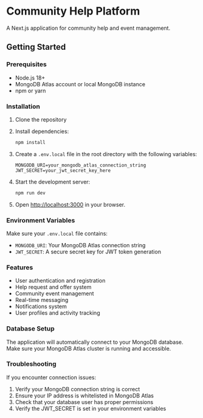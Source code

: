 # Community Help Platform

A Next.js application for community help and event management.

## Getting Started

### Prerequisites

- Node.js 18+ 
- MongoDB Atlas account or local MongoDB instance
- npm or yarn

### Installation

1. Clone the repository
2. Install dependencies:
   ```bash
   npm install
   ```

3. Create a `.env.local` file in the root directory with the following variables:
   ```
   MONGODB_URI=your_mongodb_atlas_connection_string
   JWT_SECRET=your_jwt_secret_key_here
   ```

4. Start the development server:
   ```bash
   npm run dev
   ```

5. Open [http://localhost:3000](http://localhost:3000) in your browser.

### Environment Variables

Make sure your `.env.local` file contains:

- `MONGODB_URI`: Your MongoDB Atlas connection string
- `JWT_SECRET`: A secure secret key for JWT token generation

### Features

- User authentication and registration
- Help request and offer system
- Community event management
- Real-time messaging
- Notifications system
- User profiles and activity tracking

### Database Setup

The application will automatically connect to your MongoDB database. Make sure your MongoDB Atlas cluster is running and accessible.

### Troubleshooting

If you encounter connection issues:

1. Verify your MongoDB connection string is correct
2. Ensure your IP address is whitelisted in MongoDB Atlas
3. Check that your database user has proper permissions
4. Verify the JWT_SECRET is set in your environment variables